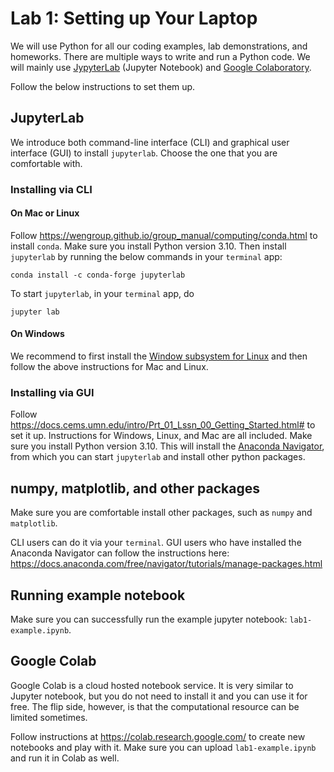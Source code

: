# Lab 1: Setting up Your Laptop

We will use Python for all our coding examples, lab demonstrations, and homeworks.
There are multiple ways to write and run a Python code. We will mainly use [JypyterLab](https://jupyter.org) (Jupyter Notebook) and [Google Colaboratory](https://colab.research.google.com).

Follow the below instructions to set them up.

## JupyterLab

We introduce both command-line interface (CLI) and graphical user interface (GUI) to install `jupyterlab`. Choose the one that you are comfortable with.

### Installing via CLI

#### On Mac or Linux

Follow https://wengroup.github.io/group_manual/computing/conda.html to install `conda`. Make sure you install Python version 3.10. Then install `jupyterlab` by running the below commands in your `terminal` app:

```shell
conda install -c conda-forge jupyterlab
```

To start `jupyterlab`, in your `terminal` app, do

```shell
jupyter lab
```

#### On Windows

We recommend to first install the [Window subsystem for Linux](https://learn.microsoft.com/en-us/windows/wsl/install) and then follow the above instructions for Mac and Linux.

### Installing via GUI

Follow https://docs.cems.umn.edu/intro/Prt_01_Lssn_00_Getting_Started.html# to set it up.
Instructions for Windows, Linux, and Mac are all included.
Make sure you install Python version 3.10.
This will install the [Anaconda Navigator](https://docs.anaconda.com/free/navigator/index.html), from which you can start `jupyterlab` and install other python packages.

## numpy, matplotlib, and other packages

Make sure you are comfortable install other packages, such as `numpy` and `matplotlib`.

CLI users can do it via your `terminal`.
GUI users who have installed the Anaconda Navigator can follow the instructions here: https://docs.anaconda.com/free/navigator/tutorials/manage-packages.html

## Running example notebook

Make sure you can successfully run the example jupyter notebook: `lab1-example.ipynb`.

## Google Colab

Google Colab is a cloud hosted notebook service. It is very similar to Jupyter notebook, but you do not need to install it and you can use it for free.
The flip side, however, is that the computational resource can be limited sometimes.

Follow instructions at https://colab.research.google.com/ to create new notebooks and play with it. Make sure you can upload `lab1-example.ipynb` and run it in Colab as well.
